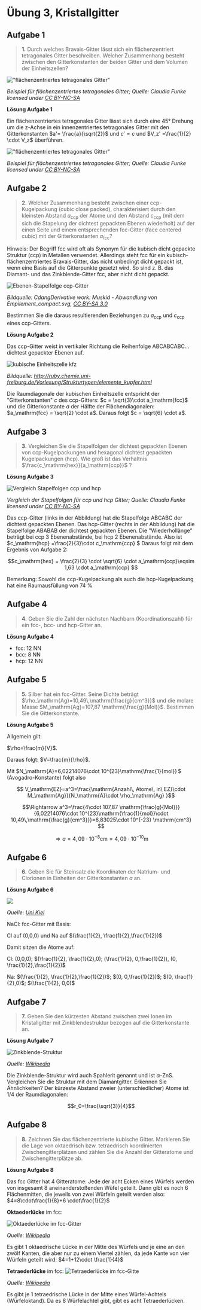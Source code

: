 <!--
author: Claudia Funke
email: claudia.funke@physik.tu-freiberg.de
title: Übung Struktur der Materie I, Arbeitsblatt 3

@style
.lia-toc__bottom {
    display: none;
}
@end


-->

# Übung 3, Kristallgitter
## Aufgabe 1
>__1.__  Durch welches Bravais-Gitter lässt sich ein flächenzentriert tetragonales Gitter beschreiben. Welcher Zusammenhang besteht zwischen den Gitterkonstanten der beiden Gitter und dem Volumen der Einheitszellen?

!["flächenzentriertes tetragonales Gitter"](media/flaechenzentriert_tetragonal.png)

 *Beispiel für flächenzentriertes tetragonales Gitter; Quelle:  Claudia Funke licensed under [CC BY-NC-SA ](https://creativecommons.org/licenses/by-nc-sa/4.0/)*

**Lösung Aufgabe 1** 

Ein flächenzentriertes tetragonales Gitter lässt sich durch eine 45° Drehung um die z-Achse in ein innenzentriertes tetragonales Gitter mit den Gitterkonstanten $a'= \frac{a}{\sqrt{2}}$ und
$c' = c$ und $V_z' =\frac{1}{2} \cdot V_z$ überführen.


!["flächenzentriertes tetragonales Gitter"](media/flaechenzentriert-tetragonal2.png)

 *Beispiel für flächenzentriertes tetragonales Gitter; Quelle:  Claudia Funke licensed under [CC BY-NC-SA ](https://creativecommons.org/licenses/by-nc-sa/4.0/)*

## Aufgabe 2
>__2.__  Welcher Zusammenhang besteht zwischen einer ccp-Kugelpackung (cubic close packed), charakterisiert durch den kleinsten Abstand $a_\mathrm{ccp}$ der Atome und den Abstand $c_\mathrm{ccp}$  (mit dem sich die Stapelung der dichtest gepackten Ebenen wiederholt) auf der einen Seite und einem entsprechenden fcc-Gitter (face centered cubic) mit der Gitterkonstanten $a_\mathrm{fcc}$? 

Hinweis: Der Begriff fcc wird oft als Synonym für die kubisch dicht gepackte Struktur (ccp) in Metallen verwendet. Allerdings steht fcc für ein kubisch-flächenzentriertes Bravais-Gitter, das nicht unbedingt dicht gepackt ist, wenn eine Basis auf die Gitterpunkte gesetzt wird. So sind z. B. das Diamant- und das Zinkblende-Gitter fcc, aber nicht dicht gepackt. 

![Ebenen-Stapelfolge  ccp-Gitter](media/ccpKugelpackung.png)


*Bildquelle: CdangDerivative work: Muskid - Abwandlung von Empilement_compact.svg, [CC BY-SA 3.0](https://commons.wikimedia.org/w/index.php?curid=33976067)*

Bestimmen Sie die daraus resultierenden Beziehungen zu $a_\mathrm{ccp}$ und $c_\mathrm{ccp}$ eines ccp-Gitters.

**Lösung Aufgabe 2**

Das ccp-Gitter weist in vertikaler Richtung die Reihenfolge ABCABCABC… dichtest gepackter Ebenen auf.

![kubische Einheitszelle kfz](media/kupfer.png)

*Bildquelle: http://ruby.chemie.uni-freiburg.de/Vorlesung/Strukturtypen/elemente_kupfer.html*

Die Raumdiagonale der kubischen Einheitszelle entspricht der
"Gitterkonstanten" $c$  des ccp-Gitters: $c = \sqrt{3}\cdot a_\mathrm{fcc}$  und die Gitterkonstante $a$ der Hälfte der Flächendiagonalen:  $a_\mathrm{fcc} = \sqrt{2} \cdot a$. 
Daraus folgt $c = \sqrt{6} \cdot a$.

## Aufgabe 3

>__3.__  Vergleichen Sie die Stapelfolgen der dichtest gepackten Ebenen von ccp-Kugelpackungen und hexagonal dichtest gepackten Kugelpackungen (hcp).
Wie groß ist das Verhältnis  $\frac{c_\mathrm{hex}}{a_\mathrm{ccp}}$ ?


**Lösung Aufgabe 3**

![Vergleich Stapelfolgen ccp und hcp](media/VglStapelfolgen.png)

*Vergleich der Stapelfolgen für ccp und hcp Gitter; Quelle:  Claudia Funke licensed under [CC BY-NC-SA ](https://creativecommons.org/licenses/by-nc-sa/4.0/)*

Das ccp-Gitter (links in der Abbildung) hat die Stapelfolge ABCABC der dichtest gepackten Ebenen. Das hcp-Gitter (rechts in der Abbildung) hat die Stapelfolge ABABAB der dichtest gepackten Ebenen. 
Die "Wiederhollänge" beträgt bei ccp 3 Ebenenabstände, bei hcp 2 Ebenenabstände. Also ist $c_\mathrm{hcp} =\frac{2}{3}\cdot c_\mathrm{ccp} $
Daraus folgt mit dem Ergebnis von Aufgabe 2: 

$$c_\mathrm{hex} = \frac{2}{3} \cdot  \sqrt{6} \cdot  a_\mathrm{ccp}\eqsim 1,63 \cdot a_\mathrm{ccp} $$

Bemerkung: Sowohl die ccp-Kugelpackung als auch die hcp-Kugelpackung hat eine Raumausfüllung von 74 %

## Aufgabe 4
>__4.__  Geben Sie die Zahl der nächsten Nachbarn (Koordinationszahl) für ein fcc-, bcc- und hcp-Gitter an.

**Lösung Aufgabe 4**

+ fcc: 12 NN
+ bcc: 8 NN
+ hcp: 12 NN

## Aufgabe 5
>__5.__  Silber hat ein fcc-Gitter. Seine Dichte beträgt $\rho_\mathrm{Ag}=10,49\,\mathrm{\frac{g}{cm^3}}$ und die molare Masse $M_\mathrm{Ag}=107,87 \mathrm{\frac{g}{Mol}}$. Bestimmen Sie die Gitterkonstante.



**Lösung Aufgabe 5**

Allgemein gilt: 

$\rho=\frac{m}{V}$. 

Daraus folgt: $V=\frac{m}{\rho}$. 

Mit $N_\mathrm{A}=6,02214076\cdot 10^{23}\mathrm{\frac{1}{mol}} $ (Avogadro-Konstante) folgt also

$$ V_\mathrm{EZ}=a^3=\frac{\mathrm{Anzahl\, Atome\, in\ EZ}\cdot M_\mathrm{Ag}}{N_\mathrm{A}\cdot \rho_\mathrm{Ag} }$$

$$\Rightarrow a^3=\frac{4\cdot 107,87 \mathrm{\frac{g}{Mol}}}{6,02214076\cdot 10^{23}\mathrm{\frac{1}{mol}}\cdot 10,49\,\mathrm{\frac{g}{cm^3}}}=6,83025\cdot 10^{-23} \mathrm{cm^3}
$$

$$\Rightarrow a=4,09 \cdot 10^{-8} \mathrm{cm}= 4,09 \cdot 10^{-10} \mathrm{m}$$

## Aufgabe 6
>__6.__ Geben Sie für Steinsalz die Koordinaten der Natrium- und Clorionen in Einheiten der Gitterkonstanten $a$ an.

**Lösung Aufgabe 6**

![](https://www.tf.uni-kiel.de/matwis/amat/mw1_ge/kap_3/illustr/nacl_gitter.png)

*Quelle: [Uni Kiel](https://www.tf.uni-kiel.de/matwis/amat/mw1_ge/kap_3/backbone/r3_3_3.html)*

NaCl: fcc-Gitter mit Basis:

Cl auf (0,0,0) und 
Na auf $(\frac{1}{2}, \frac{1}{2},\frac{1}{2})$ 

Damit sitzen die Atome auf:

Cl: (0,0,0);  $(\frac{1}{2}, \frac{1}{2},0);  (\frac{1}{2}, 0,\frac{1}{2}),  (0, \frac{1}{2},\frac{1}{2})$

Na:  $(\frac{1}{2}, \frac{1}{2},\frac{1}{2})$;  $(0, 0,\frac{1}{2})$;  $(0, \frac{1}{2},0)$; $(\frac{1}{2}, 0,0)$

## Aufgabe 7
>__7.__ Geben Sie den kürzesten Abstand zwischen zwei Ionen im Kristallgitter mit Zinkblendestruktur bezogen auf die Gitterkonstante an.

**Lösung Aufgabe 7**

![Zinkblende-Struktur](https://upload.wikimedia.org/wikipedia/commons/1/12/Sphalerite_polyhedra.png)

*Quelle: [Wikipedia](https://de.wikipedia.org/wiki/Zinkblende-Struktur)*

Die Zinkblende-Struktur wird auch Spahlerit genannt und ist $\alpha$-ZnS. Vergleichen Sie die Struktur mit dem Diamantgitter. Erkennen Sie Ähnlichkeiten?
Der kürzeste Abstand zweier (unterschiedlicher) Atome ist 1/4 der Raumdiagonalen:

$$r_0=\frac{\sqrt{3}}{4}$$

## Aufgabe 8

>__8.__ Zeichnen Sie das flächenzentrierte kubische Gitter. Markieren Sie die Lage von oktaedrisch bzw. tetraedrisch koordinierten Zwischengitterplätzen und zählen Sie die Anzahl der Gitteratome und Zwischengitterplätze ab.

**Lösung Aufgabe 8**

Das fcc Gitter hat 4 Gitteratome: Jede der acht Ecken eines Würfels werden von insgesamt 8 aneinanderstoßenden Wüfel geteilt. Dann gibt es noch 6 Flächenmitten, die jeweils von zwei Würfeln geteilt werden also: $4=8\cdot\frac{1}{8}+6 \cdot\frac{1}{2}$ 


**Oktaederlücke** im fcc:


![Oktaederlücke im fcc-Gitter](https://upload.wikimedia.org/wikipedia/commons/c/c7/Oktaederl%C3%BCcke.png)

*Quelle: [Wikipedia](https://de.wikipedia.org/wiki/Oktaederl%C3%BCcke)*


Es gibt 1 oktaedrische Lücke in der Mitte des Würfels und je eine an den zwölf Kanten, die aber nur zu einem Viertel zählen, da jede Kante von vier Würfeln geteilt wird: $4=1+12\cdot \frac{1}{4}$

**Tetraederlücke** im fcc:
![Tetraederlücke im fcc-Gitte](https://upload.wikimedia.org/wikipedia/commons/f/fc/FCC_Tetrahedral_Void.jpg)

*Quelle: [Wikipedia](https://de.wikipedia.org/wiki/Tetraederl%C3%BCcke)*

Es gibt je 1 tetraedrische Lücke in der Mitte eines Würfel-Achtels (Würfeloktand). Da es 8 Würfelachtel gibt, gibt es acht Tetraederlücken.
